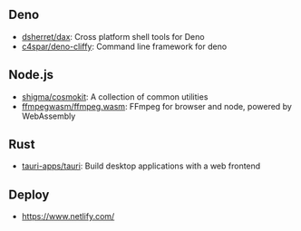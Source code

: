 ## Deno
* [dsherret/dax](https://github.com/dsherret/dax): Cross platform shell tools for Deno
* [c4spar/deno-cliffy](https://github.com/c4spar/deno-cliffy): Command line framework for deno

## Node.js
* [shigma/cosmokit](https://github.com/shigma/cosmokit): A collection of common utilities
* [ffmpegwasm/ffmpeg.wasm](https://github.com/ffmpegwasm/ffmpeg.wasm): FFmpeg for browser and node, powered by WebAssembly

## Rust
* [tauri-apps/tauri](https://github.com/tauri-apps/tauri): Build desktop applications with a web frontend

## Deploy
* https://www.netlify.com/
